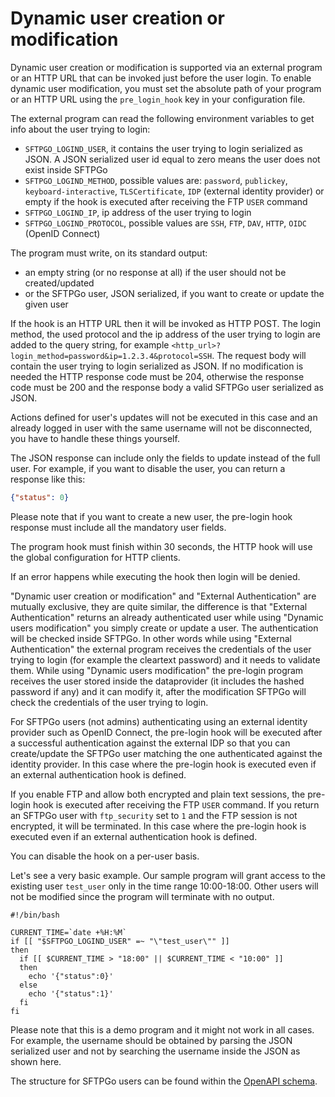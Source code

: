 # Dynamic user creation or modification

Dynamic user creation or modification is supported via an external program or an HTTP URL that can be invoked just before the user login.
To enable dynamic user modification, you must set the absolute path of your program or an HTTP URL using the `pre_login_hook` key in your configuration file.

The external program can read the following environment variables to get info about the user trying to login:

- `SFTPGO_LOGIND_USER`, it contains the user trying to login serialized as JSON. A JSON serialized user id equal to zero means the user does not exist inside SFTPGo
- `SFTPGO_LOGIND_METHOD`, possible values are: `password`, `publickey`, `keyboard-interactive`, `TLSCertificate`, `IDP` (external identity provider) or empty if the hook is executed after receiving the FTP `USER` command
- `SFTPGO_LOGIND_IP`, ip address of the user trying to login
- `SFTPGO_LOGIND_PROTOCOL`, possible values are `SSH`, `FTP`, `DAV`, `HTTP`, `OIDC` (OpenID Connect)

The program must write, on its standard output:

- an empty string (or no response at all) if the user should not be created/updated
- or the SFTPGo user, JSON serialized, if you want to create or update the given user

If the hook is an HTTP URL then it will be invoked as HTTP POST. The login method, the used protocol and the ip address of the user trying to login are added to the query string, for example `<http_url>?login_method=password&ip=1.2.3.4&protocol=SSH`.
The request body will contain the user trying to login serialized as JSON. If no modification is needed the HTTP response code must be 204, otherwise the response code must be 200 and the response body a valid SFTPGo user serialized as JSON.

Actions defined for user's updates will not be executed in this case and an already logged in user with the same username will not be disconnected, you have to handle these things yourself.

The JSON response can include only the fields to update instead of the full user. For example, if you want to disable the user, you can return a response like this:

```json
{"status": 0}
```

Please note that if you want to create a new user, the pre-login hook response must include all the mandatory user fields.

The program hook must finish within 30 seconds, the HTTP hook will use the global configuration for HTTP clients.

If an error happens while executing the hook then login will be denied.

"Dynamic user creation or modification" and "External Authentication" are mutually exclusive, they are quite similar, the difference is that "External Authentication" returns an already authenticated user while using "Dynamic users modification" you simply create or update a user. The authentication will be checked inside SFTPGo.
In other words while using "External Authentication" the external program receives the credentials of the user trying to login (for example the cleartext password) and it needs to validate them. While using "Dynamic users modification" the pre-login program receives the user stored inside the dataprovider (it includes the hashed password if any) and it can modify it, after the modification SFTPGo will check the credentials of the user trying to login.

For SFTPGo users (not admins) authenticating using an external identity provider such as OpenID Connect, the pre-login hook will be executed after a successful authentication against the external IDP so that you can create/update the SFTPGo user matching the one authenticated against the identity provider. In this case where the pre-login hook is executed even if an external authentication hook is defined.

If you enable FTP and allow both encrypted and plain text sessions, the pre-login hook is executed after receiving the FTP `USER` command. If you return an SFTPGo user with `ftp_security` set to `1` and the FTP session is not encrypted, it will be terminated. In this case where the pre-login hook is executed even if an external authentication hook is defined.

You can disable the hook on a per-user basis.

Let's see a very basic example. Our sample program will grant access to the existing user `test_user` only in the time range 10:00-18:00. Other users will not be modified since the program will terminate with no output.

```shell
#!/bin/bash

CURRENT_TIME=`date +%H:%M`
if [[ "$SFTPGO_LOGIND_USER" =~ "\"test_user\"" ]]
then
  if [[ $CURRENT_TIME > "18:00" || $CURRENT_TIME < "10:00" ]]
  then
    echo '{"status":0}'
  else
    echo '{"status":1}'
  fi
fi
```

Please note that this is a demo program and it might not work in all cases. For example, the username should be obtained by parsing the JSON serialized user and not by searching the username inside the JSON as shown here.

The structure for SFTPGo users can be found within the [OpenAPI schema](../openapi/openapi.yaml).
